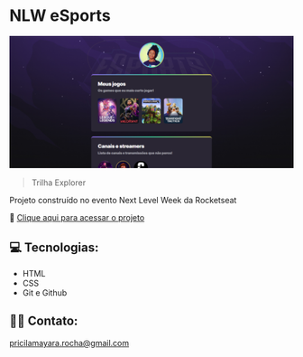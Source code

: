 # NLW eSports

![preview](./.github/preview.png)

> Trilha Explorer

Projeto construído no evento Next Level Week da Rocketseat

🔗 [Clique aqui para acessar o projeto](https://mayrochinha.github.io/nlw-esports/)

## 💻 Tecnologias:
- HTML
- CSS
- Git e Github

## 💁‍♀️ Contato:

pricilamayara.rocha@gmail.com